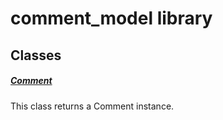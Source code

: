 



# comment_model library











## Classes

##### [Comment](../models_comment_comment_model/Comment-class.md)



This class returns a Comment instance.















